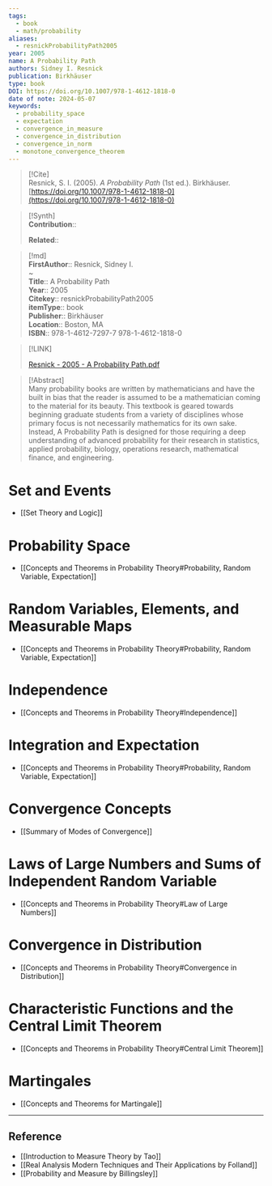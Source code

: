 ```yaml
---
tags:
  - book
  - math/probability
aliases:
  - resnickProbabilityPath2005
year: 2005
name: A Probability Path
authors: Sidney I. Resnick
publication: Birkhäuser
type: book
DOI: https://doi.org/10.1007/978-1-4612-1818-0
date of note: 2024-05-07
keywords:
  - probability_space
  - expectation
  - convergence_in_measure
  - convergence_in_distribution
  - convergence_in_norm
  - monotone_convergence_theorem
---
```


> [!Cite]  
> Resnick, S. I. (2005). _A Probability Path_ (1st ed.). Birkhäuser. [https://doi.org/10.1007/978-1-4612-1818-0](https://doi.org/10.1007/978-1-4612-1818-0)

>[!Synth]  
>**Contribution**::  
>  
>**Related**::   
>  
  
>[!md]  
> **FirstAuthor**:: Resnick, Sidney I.  
~  
> **Title**:: A Probability Path  
> **Year**:: 2005  
> **Citekey**:: resnickProbabilityPath2005  
> **itemType**:: book  
> **Publisher**:: Birkhäuser  
> **Location**:: Boston, MA  
> **ISBN**:: 978-1-4612-7297-7 978-1-4612-1818-0  

> [!LINK]  
> 
> [Resnick - 2005 - A Probability Path.pdf](file:///home/lukexie/Documents/Papers/storage/LXUDG84V/Resnick%20-%202005%20-%20A%20Probability%20Path.pdf) 
>  

> [!Abstract]  
> Many probability books are written by mathematicians and have the built in bias that the reader is assumed to be a mathematician coming to the material for its beauty. This textbook is geared towards beginning graduate students from a variety of disciplines whose primary focus is not necessarily mathematics for its own sake. Instead, A Probability Path is designed for those requiring a deep understanding of advanced probability for their research in statistics, applied probability, biology, operations research, mathematical finance, and engineering.  

# Set and Events

- [[Set Theory and Logic]]

# Probability Space

- [[Concepts and Theorems in Probability Theory#Probability, Random Variable, Expectation]]

# Random Variables, Elements, and Measurable Maps

- [[Concepts and Theorems in Probability Theory#Probability, Random Variable, Expectation]]


# Independence

- [[Concepts and Theorems in Probability Theory#Independence]]

# Integration and Expectation

- [[Concepts and Theorems in Probability Theory#Probability, Random Variable, Expectation]]

# Convergence Concepts

- [[Summary of Modes of Convergence]]

# Laws of Large Numbers and Sums of Independent Random Variable

- [[Concepts and Theorems in Probability Theory#Law of Large Numbers]]

# Convergence in Distribution

- [[Concepts and Theorems in Probability Theory#Convergence in Distribution]]

# Characteristic Functions and the Central Limit Theorem

- [[Concepts and Theorems in Probability Theory#Central Limit Theorem]]

# Martingales

- [[Concepts and Theorems for Martingale]]









----
## Reference

- [[Introduction to Measure Theory by Tao]]
- [[Real Analysis Modern Techniques and Their Applications by Folland]]
- [[Probability and Measure by Billingsley]]